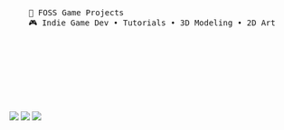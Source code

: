 <!--<div align="center">
<img src="https://github.com/innng/innng/assets/26755058/5e0ce0fb-c544-4f8c-a307-5849165746d0" width="25%" align="right" />
<img src="https://readme-typing-svg.demolab.com?font=Inconsolata&weight=500&size=50&duration=4000&pause=300&color=A7A459&center=true&vCenter=true&multiline=true&repeat=false&random=false&width=1300&height=140&lines=Hello+hello;I'm+Ing%2C+a+tech+goblin+and+magical+girl+wannabe+%E2%9C%A9" width="70%" /> -->
<br><br>
<pre>
    <!--  💻 System programming languages • DevOps -->
    📖 FOSS Game Projects
    🎮 Indie Game Dev • Tutorials • 3D Modeling • 2D Art
    <!--   Game Project #1  • Other Content -->
</pre>
<br><br>

<br><br><br>
   
[![](https://img.shields.io/badge/instagram-0a66c2)](https://www.instagram.com/mridulsharr/)
[![](https://img.shields.io/badge/x-ff66ab)](https://x.com/voidsharr)
[![](https://img.shields.io/badge/itch.io-69899c)](https://voidsharr.itch.io)
</div>
